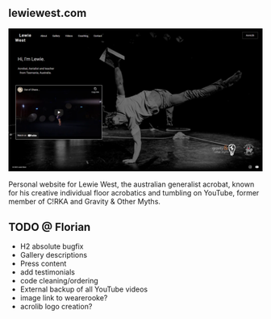 ## lewiewest.com

![lewiewest.com preview](img/social/lewiewest-desktop.png)

Personal website for Lewie West, the australian generalist acrobat, known for his creative individual floor acrobatics and tumbling on YouTube, former member of C!RKA and Gravity & Other Myths.  


## TODO @ Florian
* H2 absolute bugfix
* Gallery descriptions
* Press content
* add testimonials
* code cleaning/ordering
* External backup of all YouTube videos
* image link to wearerooke?
* acrolib logo creation?
